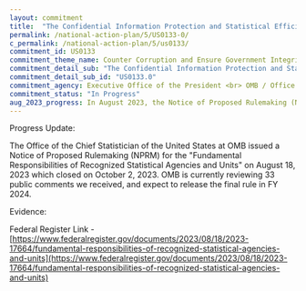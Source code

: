 ```yaml
---
layout: commitment
title:  "The Confidential Information Protection and Statistical Efficiency Act (CIPSEA; Public Law 115-435) incorporated those responsibilities into statute, and as required by CIPSEA, OMB is committed to developing and publishing the Trust regulation—formally referred to as “The Fundamental Responsibilities of Recognized Statistical Agencies and Units”—to further guide and support agencies’ fulfillment of these responsibilities."
permalink: /national-action-plan/5/US0133-0/
c_permalink: /national-action-plan/5/us0133/
commitment_id: US0133
commitment_theme_name: Counter Corruption and Ensure Government Integrity and Accountability to the Public
commitment_detail_sub: "The Confidential Information Protection and Statistical Efficiency Act (CIPSEA; Public Law 115-435) incorporated those responsibilities into statute, and as required by CIPSEA, OMB is committed to developing and publishing the Trust regulation—formally referred to as “The Fundamental Responsibilities of Recognized Statistical Agencies and Units”—to further guide and support agencies’ fulfillment of these responsibilities."
commitment_detail_sub_id: "US0133.0"
commitment_agency: Executive Office of the President <br> OMB / Office of the Chief Statistician of the United States
commitment_status: "In Progress"
aug_2023_progress: In August 2023, the Notice of Proposed Rulemaking (NPRM) for the Trust regulation was published in the Federal Register:<a href="https://www.federalregister.gov/documents/2023/08/18/2023-17664/fundamental-responsibilities-of-recognized-statistical-agencies-and-units">https://www.federalregister.gov/documents/2023/08/18/2023-17664/fundamental-responsibilities-of-recognized-statistical-agencies-and-units</a>
---
```

Progress Update: 

The Office of the Chief Statistician of the United States at OMB issued a Notice of Proposed Rulemaking (NPRM) for the "Fundamental Responsibilities of Recognized Statistical Agencies and Units" on August 18, 2023 which closed on October 2, 2023. OMB is currently reviewing 33 public comments we received, and expect to release the final rule in FY 2024.

Evidence: 

Federal Register Link - [https://www.federalregister.gov/documents/2023/08/18/2023-17664/fundamental-responsibilities-of-recognized-statistical-agencies-and-units](https://www.federalregister.gov/documents/2023/08/18/2023-17664/fundamental-responsibilities-of-recognized-statistical-agencies-and-units)
